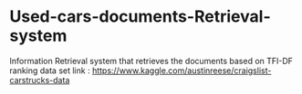 # Used-cars-documents-Retrieval-system
Information Retrieval  system that retrieves the documents based on TFI-DF ranking
data set link : https://www.kaggle.com/austinreese/craigslist-carstrucks-data
